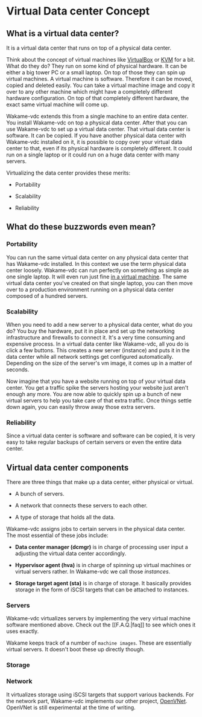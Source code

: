 # Virtual Data center Concept

## What is a virtual data center?

It is a virtual data center that runs on top of a physical data center.

Think about the concept of virtual machines like [VirtualBox](https://www.virtualbox.org) or [KVM](https://www.virtualbox.org) for a bit. What do they do? They run on some kind of physical hardware. It can be either a big tower PC or a small laptop. On top of those they can spin up virtual machines. A virtual machine is software. Therefore it can be moved, copied and deleted easily. You can take a virtual machine image and copy it over to any other machine which might have a completely different hardware configuration. On top of that completely different hardware, the exact same virtual machine will come up.

Wakame-vdc extends this from a single machine to an entire data center. You install Wakame-vdc on top a physical data center. After that you can use Wakame-vdc to set up a virtual data center. That virtual data center is software. It can be copied. If you have another physical data center with Wakame-vdc installed on it, it is possible to copy over your virtual data center to that, even if its physical hardware is completely different. It could run on a single laptop or it could run on a huge data center with many servers.

Virtualizing the data center provides these merits:

* Portability

* Scalability

* Reliability

## What do these buzzwords even mean?

### Portability

You can run the same virtual data center on any physical data center that has Wakame-vdc installed. In this context we use the term physical data center loosely. Wakame-vdc can run perfectly on something as simple as one single laptop. It will even run just fine [in a virtual machine](http://wakameusersgroup.org/demo_image.html). The same virtual data center you've created on that single laptop, you can then move over to a production environment running on a physical data center composed of a hundred servers.

### Scalability

When you need to add a new server to a physical data center, what do you do? You buy the hardware, put it in place and set up the networking infrastructure and firewalls to connect it. It's a very time consuming and expensive process. In a virtual data center like Wakame-vdc, all you do is click a few buttons. This creates a new server (instance) and puts it in the data center while all network settings get configured automatically. Depending on the size of the server's vm image, it comes up in a matter of seconds.

Now imagine that you have a website running on top of your virtual data center. You get a traffic spike the servers hosting your website just aren't enough any more. You are now able to quickly spin up a bunch of new virtual servers to help you take care of that extra traffic. Once things settle down again, you can easily throw away those extra servers.

### Reliability

Since a virtual data center is software and software can be copied, it is very easy to take regular backups of certain servers or even the entire data center.

## Virtual data center components

There are three things that make up a data center, either physical or virtual.

* A bunch of servers.

* A network that connects these servers to each other.

* A type of storage that holds all the data.

Wakame-vdc assigns jobs to certain servers in the physical data center. The most essential of these jobs include:

* **Data center manager (dcmgr)** is in charge of processing user input a adjusting the virtual data center accordingly.

* **Hypervisor agent (hva)** is in charge of spinning up virtual machines or virtual servers rather. In Wakame-vdc we call those *instances*.

* **Storage target agent (sta)** is in charge of storage. It basically provides storage in the form of iSCSI targets that can be attached to instances.

### Servers

Wakame-vdc virtualizes servers by implementing the very virtual machine software mentioned above. Check out the [[F.A.Q.|faq]] to see which ones it uses exactly.

Wakame keeps track of a number of `machine images`. These are essentially virtual servers. It doesn't boot these up directly though.

### Storage

### Network

It virtualizes storage using iSCSI targets that support various backends. For the network part, Wakame-vdc implements our other project, [OpenVNet](http://openvnet.com). OpenVNet is still experimental at the time of writing.
